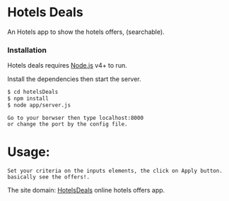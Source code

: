 # Hotels Deals
An Hotels app to show the hotels offers, (searchable). 

### Installation

Hotels deals requires [Node.js](https://nodejs.org/) v4+ to run.

Install the dependencies then start the server.

```sh
$ cd hotelsDeals
$ npm install 
$ node app/server.js
```
```
Go to your borwser then type localhost:8000
or change the port by the config file.
```

# Usage:

```
Set your criteria on the inputs elements, the click on Apply button.
basically see the offers!.
```

The site domain:
[HotelsDeals] online hotels offers app.



[HotelsDeals]:<https://serene-falls-55546.herokuapp.com/>
